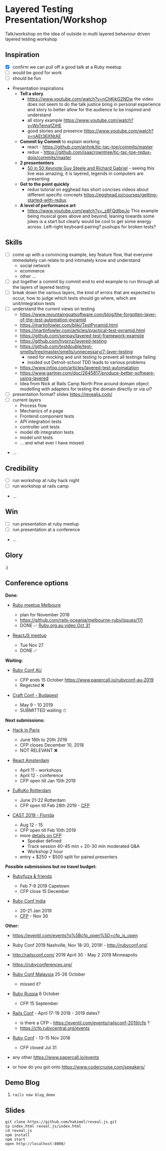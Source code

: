# Layered Testing Presentation/Workshop

Talk/workshop on the idea of outside in multi layered behaviour driven layered testing workshop

## Inspiration

  - [x] confirm we can pull off a good talk at a Ruby meetup
  - [ ] would be good for work
  - [ ] should be fun
  - Presentation inspirations
    * **Tell a story**
      * https://www.youtube.com/watch?v=nChKjkG2NDw
        the video does not seem to do the talk justice bring in personal experience and story to better allow for the audience to be inspired and understand
      * all story example https://www.youtube.com/watch?v=WoTemqfZiHE
      * good stories and presence https://www.youtube.com/watch?v=nAEt36XNtAE
    * **Commit by Commit** to explain working
      * react - https://github.com/anhnk/tic-tac-toe/commits/master
      * redux - https://github.com/isaacrowntree/tic-tac-toe-redux-dojo/commits/master
    * **2 presententers**
      * [50 in 50 Keynote Guy Steele and Richard Gabriel](https://vimeo.com/25958308) - seeing this live was amazing, it is layered, legends in computers are presenting
    * **Get to the point quickly**
      * redux tutorial on egghead has short concises videos about different specific concepts https://egghead.io/courses/getting-started-with-redux
    * **A level of performance art**
      * https://www.youtube.com/watch?v=_z8FQdIbpJo This example being musical goes above and beyond, leaning towards some jokes is a start but clearly would be cool to get some energy across. Left-right keyboard pairing? pushups for broken tests?

## Skills

  - [ ] come up with a convincing example, key feature flow, that everyone immedaitely can relate to and intimately know and understand
    - social network
    - ecommerce
    - other ...
  - [ ] put together a commit by commit end to end example to run through all the layers of layered testing
  - [ ] break down the various layers, the kind of errors that are expected to occur, how to judge which tests should go where, which are unit/integration tests
  - [ ] understand the current views on testing
    - https://www.mountaingoatsoftware.com/blog/the-forgotten-layer-of-the-test-automation-pyramid
    - https://martinfowler.com/bliki/TestPyramid.html
    - https://martinfowler.com/articles/practical-test-pyramid.html
    - https://github.com/senpay/layered-test-framework-example
    - https://github.com/hyprnz/layered-testing
    - https://github.com/testdouble/test-smells/tree/master/smells/unnecessary/7-layer-testing
      - need for mocking and unit testing to prevent all testings failing
      - insided out Detroit-school TDD leads to various problems
    - https://www.infoq.com/articles/layered-test-automatation
    - https://www.gartner.com/doc/2645817/produce-better-software-using-layered
    - Idea from Nick at Rails Camp North Pine around domain object modelling with adapters for testing the domain directly or via ui?
  - [ ] presentation format? slides https://revealjs.com/
  - [ ] current layers
    * Process flow
    * Mechanics of a page
    * Frontend component tests
    * API integration tests
    * controller unit tests
    * model db integration tests
    * model unit tests
    * ... and what ever I have missed
  - ...

## Credibility

  - [ ] run workshop at ruby hack night
  - [ ] run workshop at rails camp
  - ...

## Win

  - [ ] run presentation at ruby meetup
  - [ ] run presentation at a conference
  - ...

## Glory

  :)

## Conference options

**Done:**

- [Ruby meetup Melboure](https://www.meetup.com/Ruby-On-Rails-Oceania-Melbourne/)
  - plan for November 2018
  - https://github.com/rails-oceania/melbourne-ruby/issues/111
  - DONE ✅ [Ruby.org.au video Oct 31](http://youtu.be/p72EPNXbjiU)

- [ReactJS meetup](https://www.meetup.com/React-Melbourne/events/255823040/)
  - Tue Nov 27
  - DONE ✅

**Waiting:**

- [Ruby Conf AU](https://www.rubyconf.org.au/2019)
  - CFP ends 15 October https://www.papercall.io/rubyconf-au-2019
  - Regected ❌

- [Craft Conf - Budapest](https://www.papercall.io/craft-conf-2019)
  - May 9 - 10 2019
  - SUBMITTED waiting ⏱

**Next submissions:**

- [Hack in Paris](https://www.papercall.io/hack-in-paris)
  - June 16th to 20th 2019
  - CFP closes December 10, 2018
  - NOT RELEVANT ❌

- [React Amsterdam](https://goo.gl/forms/WZsgwz8WGvrlPyvH2)
  - April 11 - workshops
  - April 12 - conference
  - CFP open till Jan 15th 2019

- [EuRuKo Rotterdam](https://euruko2019.org/)
  - June 21-22 Rotterdam
  - CFP open till Feb 28th 2019 - [CFP](https://www.papercall.io/euruko2019)

- [CAST 2019 - Florida](https://www.papercall.io/cast-2019)
  - Aug 12 - 15
  - CFP open till Feb 10th 2019
  - more [details on CFP](https://www.associationforsoftwaretesting.org/conference/cast2019/cast2019-call-for-proposals/)
    - Speaker defined
    - Track session 40-45 min + 20-30 min moderated Q&A
    - Workshop 2 hour
  - entry + $250 + $500 split for paired presenters

**Possible submissions but no travel budget:**

- [Rubyfuza & friends](https://www.papercall.io/rubyfuza)
  - Feb 7-9 2019 Capetown
  - CFP close 15 December

- [Ruby Conf India](https://www.rubyconfindia.org/)
  - 20-21 Jan 2019
  - [CFP](https://www.papercall.io/rci19) - Nov 30

**Other:**

  - https://eventil.com/events?q%5Bcfp_open%5D=cfp_is_open

  - Ruby Conf 2019 Nashville, Nov 18-20, 2019! - http://rubyconf.org/

  - http://railsconf.com/ 2019 April 30 - May 2 2019 Minneapolis

  - https://rubyconferences.org/

  - [Ruby Conf Malaysia](https://rubyconf.my/) 25-26 October
    - missed it?

  - [Ruby Russia](https://rubyrussia.club/en) 6 October
    - CFP 15 September

  - [Rails Conf](http://railsconf.com/) - April 17-19 2018 - 2019 dates?
    - is there a CFP - https://eventil.com/events/railsconf-2019/cfp ?
    - https://cfp.rubycentral.org/events

  - [Ruby Conf](https://rubyconf.org/) - 13-15 Nov 2018
    - CFP closed Jul 31

  - any other https://www.papercall.io/events

  - or how do you got onto https://www.codercruise.com/speakers/

## Demo Blog

1. `rails new blog_demo`

## Slides

```
git clone https://github.com/hakimel/reveal.js.git
cp index.html reveal.js/index.html
cd reveal.js
npm install
npm start
open http://localhost:8000/
```

